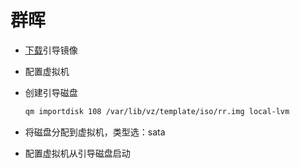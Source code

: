 
# 群晖

- [下载](https://github.com/RROrg/rr/releases/tag/24.6.3)引导镜像
- 配置虚拟机
- 创建引导磁盘

    ```bash
    qm importdisk 108 /var/lib/vz/template/iso/rr.img local-lvm
    ```

- 将磁盘分配到虚拟机，类型选：sata
- 配置虚拟机从引导磁盘启动
